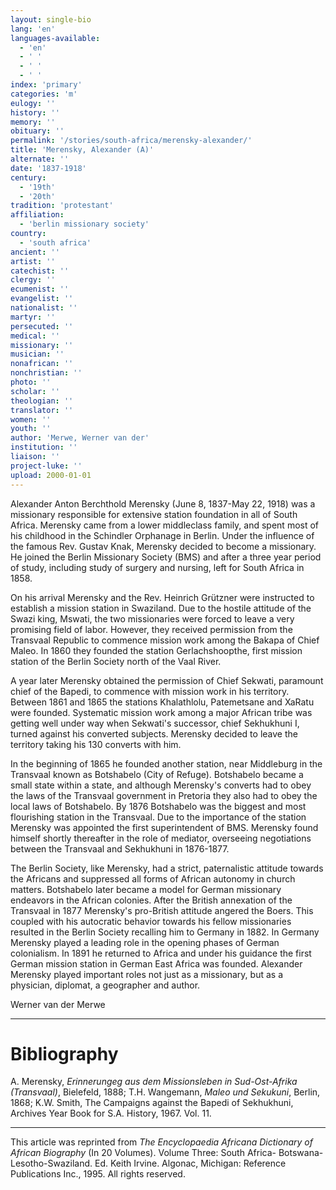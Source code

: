 ```yaml
---
layout: single-bio
lang: 'en'
languages-available:
  - 'en'
  - ' '
  - ' '
  - ' '
index: 'primary'
categories: 'm'
eulogy: ''
history: ''
memory: ''
obituary: ''
permalink: '/stories/south-africa/merensky-alexander/'
title: 'Merensky, Alexander (A)'
alternate: ''
date: '1837-1918'
century:
  - '19th'
  - '20th'
tradition: 'protestant'
affiliation:
  - 'berlin missionary society'
country:
  - 'south africa'
ancient: ''
artist: ''
catechist: ''
clergy: ''
ecumenist: ''
evangelist: ''
nationalist: ''
martyr: ''
persecuted: ''
medical: ''
missionary: ''
musician: ''
nonafrican: ''
nonchristian: ''
photo: ''
scholar: ''
theologian: ''
translator: ''
women: ''
youth: ''
author: 'Merwe, Werner van der'
institution: ''
liaison: ''
project-luke: ''
upload: 2000-01-01
---
```



Alexander Anton Berchthold Merensky (June 8, 1837-May 22, 1918) was a missionary responsible for extensive station foundation in all of South Africa. Merensky came from a lower middleclass family, and spent most of his childhood in the Schindler Orphanage in Berlin. Under the influence of the famous Rev. Gustav Knak, Merensky decided to become a missionary. He joined the Berlin Missionary Society (BMS) and after a three year period of study, including study of surgery and nursing, left for South Africa in 1858.

On his arrival Merensky and the Rev. Heinrich Grützner were instructed to establish a mission station in Swaziland. Due to the hostile attitude of the Swazi king, Mswati, the two missionaries were forced to leave a very promising field of labor. However, they received permission from the Transvaal Republic to commence mission work among the Bakapa of Chief Maleo. In 1860 they founded the station Gerlachshoopthe, first mission station of the Berlin Society north of the Vaal River.

A year later Merensky obtained the permission of Chief Sekwati, paramount chief of the Bapedi, to commence with mission work in his territory. Between 1861 and 1865 the stations Khalathlolu, Patemetsane and XaRatu were founded. Systematic mission work among a major African tribe was getting well under way when Sekwati's successor, chief Sekhukhuni I, turned against his converted subjects. Merensky decided to leave the territory taking his 130 converts with him.

In the beginning of 1865 he founded another station, near Middleburg in the Transvaal known as Botshabelo (City of Refuge). Botshabelo became a small state within a state, and although Merensky's converts had to obey the laws of the Transvaal government in Pretoria they also had to obey the local laws of Botshabelo. By 1876 Botshabelo was the biggest and most flourishing station in the Transvaal. Due to the importance of the station Merensky was appointed the first superintendent of BMS. Merensky found himself shortly thereafter in the role of mediator, overseeing negotiations between the Transvaal and Sekhukhuni in 1876-1877.

The Berlin Society, like Merensky, had a strict, paternalistic attitude towards the Africans and suppressed all forms of African autonomy in church matters. Botshabelo later became a model for German missionary endeavors in the African colonies. After the British annexation of the Transvaal in 1877 Merensky's pro-British attitude angered the Boers. This coupled with his autocratic behavior towards his fellow missionaries resulted in the Berlin Society recalling him to Germany in 1882. In Germany Merensky played a leading role in the opening phases of German colonialism. In 1891 he returned to Africa and under his guidance the first German mission station in German East Africa was founded. Alexander Merensky played important roles not just as a missionary, but as a physician, diplomat, a geographer and author.

Werner van der Merwe

---

# Bibliography

A. Merensky, *Erinnerungeg aus dem Missionsleben in Sud-Ost-Afrika (Transvaal)*, Bielefeld, 1888; T.H. Wangemann, *Maleo und Sekukuni*, Berlin, 1868; K.W. Smith, The Campaigns against the Bapedi of Sekhukhuni, Archives Year Book for S.A. History, 1967. Vol. 11.

---

This article was reprinted from *The Encyclopaedia Africana Dictionary of African Biography* (In 20 Volumes). Volume Three: South Africa- Botswana-Lesotho-Swaziland. Ed. Keith Irvine. Algonac, Michigan: Reference Publications Inc., 1995.  All rights reserved.
